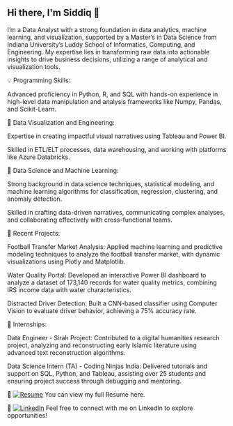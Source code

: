 ## Hi there, I'm Siddiq 👋

I’m a Data Analyst with a strong foundation in data analytics, machine learning, and visualization, supported by a Master’s in Data Science from Indiana University’s Luddy School of Informatics, Computing, and Engineering. My expertise lies in transforming raw data into actionable insights to drive business decisions, utilizing a range of analytical and visualization tools.

💡 Programming Skills:

Advanced proficiency in Python, R, and SQL with hands-on experience in high-level data manipulation and analysis frameworks like Numpy, Pandas, and Scikit-Learn.

🚀 Data Visualization and Engineering:

Expertise in creating impactful visual narratives using Tableau and  Power BI.

Skilled in ETL/ELT processes, data warehousing, and working with platforms like Azure Databricks.

🧠 Data Science and Machine Learning:

Strong background in data science techniques, statistical modeling, and machine learning algorithms for classification, regression, clustering, and anomaly detection.

Skilled in crafting data-driven narratives, communicating complex analyses, and collaborating effectively with cross-functional teams.

🚀 Recent Projects:

Football Transfer Market Analysis: Applied machine learning and predictive modeling techniques to analyze the football transfer market, with dynamic visualizations using Plotly and Matplotlib.

Water Quality Portal: Developed an interactive Power BI dashboard to analyze a dataset of 173,140 records for water quality metrics, combining IRS income data with water characteristics.

Distracted Driver Detection: Built a CNN-based classifier using Computer Vision to evaluate driver behavior, achieving a 75% accuracy rate.

💼 Internships:

Data Engineer - Sirah Project: Contributed to a digital humanities research project, analyzing and reconstructing early Islamic literature using advanced text reconstruction algorithms.

Data Science Intern (TA) - Coding Ninjas India: Delivered tutorials and support on SQL, Python, and Tableau, assisting over 25 students and ensuring project success through debugging and mentoring.

📄 [![Resume](https://img.shields.io/badge/Resume-View-blue)](https://github.com/siddiq22/siddiq22/blob/main/MS_Resume.pdf)  You can view my full Resume here.

💬 [![LinkedIn](https://img.shields.io/badge/LinkedIn-Connect-blue)](https://www.linkedin.com/in/siddiq-khan22/)  Feel free to connect with me on LinkedIn to explore opportunities!
